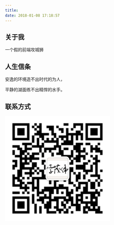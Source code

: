 ```yaml
---
title: 
date: 2018-01-08 17:18:57
---
```

## 关于我

一个假的前端攻城狮 

## 人生信条

安逸的环境造不出时代的为人，

平静的湖面练不出精悍的水手。

## 联系方式

![微信公众号](weixin.jpg)
